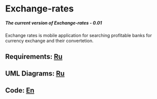# Exchange-rates
##### The current version of Exchange-rates - 0.01
Exchange rates is mobile application for searching profitable banks for currency exchange and their сonvertetion.

## Requirements: [Ru](https://github.com/Shvingelskiy/Exchange-rates/blob/master/Documents/Project%20Documentation/SRS.md)

## UML Diagrams: [Ru](https://github.com/Shvingelskiy/Exchange-rates/blob/master/Documents/Diagrams/README.md)

## Code: [En](https://github.com/Shvingelskiy/Exchange-rates/blob/master/src/app/src/main/java/com/example/user/myfirstsapplication)
